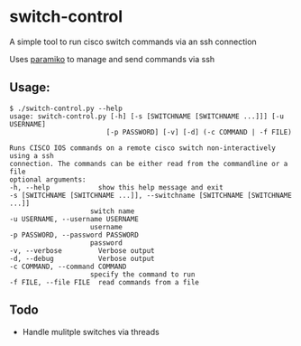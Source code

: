 switch-control
===
A simple tool to run cisco switch commands via an ssh connection

Uses [paramiko](http://www.paramiko.org/) to manage and send commands via ssh

## Usage:

    $ ./switch-control.py --help
    usage: switch-control.py [-h] [-s [SWITCHNAME [SWITCHNAME ...]]] [-u USERNAME]
                            [-p PASSWORD] [-v] [-d] (-c COMMAND | -f FILE)
                            
    Runs CISCO IOS commands on a remote cisco switch non-interactively using a ssh
    connection. The commands can be either read from the commandline or a file
    optional arguments:
    -h, --help            show this help message and exit
    -s [SWITCHNAME [SWITCHNAME ...]], --switchname [SWITCHNAME [SWITCHNAME ...]]
                        switch name
    -u USERNAME, --username USERNAME
                        username
    -p PASSWORD, --password PASSWORD
                        password
    -v, --verbose         Verbose output
    -d, --debug           Verbose output
    -c COMMAND, --command COMMAND
                        specify the command to run
    -f FILE, --file FILE  read commands from a file

## Todo

- Handle mulitple switches via threads
